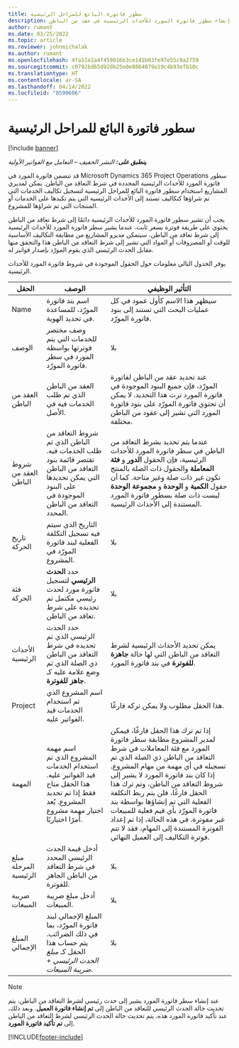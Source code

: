 ```yaml
---
title: سطور فاتورة البائع للمراحل الرئيسية
description: يشرح هذا الموضوع كيفية إنشاء سطور فاتورة المورد للأحداث الرئيسية في عقد من الباطن.
author: rumant
ms.date: 03/25/2022
ms.topic: article
ms.reviewer: johnmichalak
ms.author: rumant
ms.openlocfilehash: 4fa11e2a4f459016b3ce141b03fe97e55c9a2759
ms.sourcegitcommit: c0792bd65d92db25e0e8864879a19c4b93efb10c
ms.translationtype: HT
ms.contentlocale: ar-SA
ms.lasthandoff: 04/14/2022
ms.locfileid: "8590606"
---
```

# <a name="vendor-invoice-lines-for-milestones"></a>سطور فاتورة البائع للمراحل الرئيسية

[!include [banner](../../includes/dataverse-preview.md)]

_**ينطبق على:** النشر الخفيف – التعامل مع الفواتير الأولية_

قد تتضمن فاتورة المورد في Microsoft Dynamics 365 Project Operations سطور فاتورة المورد للأحداث الرئيسية المحددة في شرط التعاقد من الباطن. يمكن لمديري المشاريع استخدام سطور فاتورة البائع للمراحل الرئيسية لتسجيل تكاليف الخدمات التي تم شراؤها كتكاليف تستند إلى الأحداث الرئيسية التي يتم تكبدها على الخدمات أو المنتجات التي تم شراؤها للمشروع.

يجب أن تشير سطور فاتورة المورد للأحداث الرئيسية دائمًا إلى شرط تعاقد من الباطن يحتوي على طريقة فوترة بسعر ثابت. عندما يشير سطر فاتورة المورد للأحداث الرئيسية إلى شرط تعاقد من الباطن، سيتمكن مديرو المشاريع من مطابقة التكاليف الأساسية للوقت أو المصروفات أو المواد التي تشير إلى شرط التعاقد من الباطن هذا والتحقق منها مقابل الحدث الرئيسي الذي يقوم المورّد بإصدار فواتير له.

يوفر الجدول التالي معلومات حول الحقول الموجودة في شروط فاتورة المورد للأحداث الرئيسية.

| الحقل | الوصف  | التأثير الوظيفي |
| --- | --- | --- |
| Name | اسم بند فاتورة المورّد، للمساعدة في تحديد الهوية. | سيظهر هذا الاسم كأول عمود في كل عمليات البحث التي تستند إلى بنود فاتورة المورّد. |
| الوصف  | وصف مختصر للخدمات التي يتم فوترتها بواسطة المورد في سطر فاتورة المورّد. | ‏‫بلا |
| العقد من الباطن | العقد من الباطن الذي تم طلب الخدمات فيه في الأصل. | عند تحديد عقد من الباطن لفاتورة المورّد، فإن جميع البنود الموجودة في فاتورة المورد ترث هذا التحديد. لا يمكن أن تحتوي فاتورة المورّد على بنود فاتورة المورد التي تشير إلى عقود من الباطن مختلفة. |
| شروط العقد من الباطن | شروط التعاقد من الباطن الذي تم طلب الخدمات فيه. تقتصر قائمة بنود التعاقد من الباطن التي يمكن تحديدها على البنود الموجودة في التعاقد من الباطن المحدد. | عندما يتم تحديد بشرط التعاقد من الباطن في سطر فاتورة المورد للأحداث الرئيسية، فإن الحقول **الدور** و **فئة المعاملة** والحقول ذات الصلة بالمنتج تكون غير ذات صلة وغير متاحة. كما أن حقول **الكمية** و **الوحدة** و **مجموعة الوحدة** ليست ذات صلة بسطور فاتورة المورد المستندة إلى الأحداث الرئيسية. |
| تاريخ الحركة | التاريخ الذي سيتم فيه تسجيل التكلفة الفعلية لبند فاتورة المورّد في المشروع. | ‏‫بلا |
| فئة الحركة | حدد **الحدث الرئيسي** لتسجيل فاتورة مورد لحدث رئيسي مكتمل تم تحديده على شرط تعاقد من الباطن. | ‏‫بلا |
| الأحداث الرئيسية | حدد الحدث الرئيسي الذي تم تحديده في شرط التعاقد من الباطن ذي الصلة الذي تم وضع علامة عليه كـ **جاهز للفوترة**. | يمكن تحديد الأحداث الرئيسية لشرط التعاقد من الباطن التي لها حالة **جاهزة للفوترة** في بند فاتورة المورد. |
| Project | اسم المشروع الذي تم استخدام الخدمات قيد الفواتير عليه. | هذا الحقل مطلوب ولا يمكن تركه فارغًا. |
| المهمة | اسم مهمة المشروع الذي تم استخدام الخدمات قيد الفواتير عليه. هذا الحقل متاح فقط إذا تم تحديد المشروع. يُعد اختيار مهمة مشروع أمرًا اختياريًا. | إذا تم ترك هذا الحقل فارغًا، فيمكن لمدير المشروع مطابقة سطر فاتورة المورد مع فئة المعاملات في شرط التعاقد من الباطن ذي الصلة الذي تم تسجيله في أي مهمة من مهام المشروع. إذا كان بند فاتورة المورد لا يشير إلى شروط التعاقد من الباطن، وتم ترك هذا الحقل فارغًا، فلن يتم ربط التكلفة الفعلية التي تم إنشاؤها بواسطة بند فاتورة المورّد بأي قيم فعلية للمبيعات غير مفوترة. في هذه الحالة، إذا تم إعداد الفوترة المستندة إلى المهام، فقد لا تتم فوترة التكاليف إلى العميل النهائي. |
| مبلغ المرحلة الرئيسية | أدخل قيمة الحدث الرئيسي المحدد في شرط التعاقد من الباطن الجاهز للفوترة. | ‏‫بلا |
| ضريبة المبيعات | أدخل مبلغ ضريبة المبيعات. | ‏‫بلا |
| المبلغ الإجمالي | المبلغ الإجمالي لبند فاتورة المورّد، بما في ذلك الضرائب. يتم حساب هذا الحقل كـ *مبلغ الحدث الرئيسي* + *ضريبة المبيعات*. | ‏‫بلا |

> [!NOTE]
> عند إنشاء سطر فاتورة المورد يشير إلى حدث رئيسي لشرط التعاقد من الباطن، يتم تحديث حالة الحدث الرئيسي للتعاقد من الباطن إلى **تم إنشاء فاتورة العميل**. وبعد ذلك، عند تأكيد فاتورة المورد هذه، يتم تحديث حالة الحدث الرئيسي لشرط التعاقد من الباطن إلى **تم تأكيد فاتورة المورد**.

[!INCLUDE[footer-include](../../includes/footer-banner.md)]
